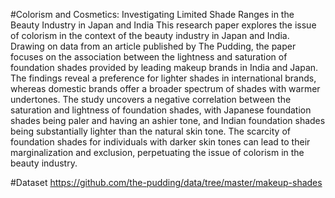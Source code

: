 #Colorism and Cosmetics: Investigating Limited Shade Ranges in the Beauty Industry in Japan and India
This research paper explores the issue of colorism in the context of the beauty industry in Japan and India. Drawing on data from an article published by The Pudding, the paper focuses on the association between the lightness and saturation of foundation shades provided by leading makeup brands in India and Japan. The findings reveal a preference for lighter shades in international brands, whereas domestic brands offer a broader spectrum of shades with warmer undertones. The study uncovers a negative correlation between the saturation and lightness of foundation shades, with Japanese foundation shades being paler and having an ashier tone, and Indian foundation shades being substantially lighter than the natural skin tone. The scarcity of foundation shades for individuals with darker skin tones can lead to their marginalization and exclusion, perpetuating the issue of colorism in the beauty industry.


#Dataset
https://github.com/the-pudding/data/tree/master/makeup-shades

